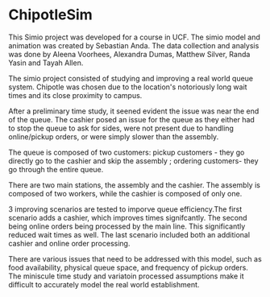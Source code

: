 # ChipotleSim

This Simio project was developed for a course in UCF.
The simio model and animation was created by Sebastian Anda.
The data collection and analysis was done by Aleena Voorhees, Alexandra Dumas, Matthew Silver, Randa Yasin and Tayah Allen.

The simio project consisted of studying and improving a real world queue system. Chipotle was chosen due to the location's notoriously long wait times and its close proximity to campus.

After a preliminary time study, it seened evident the issue was near the end of the queue. The cashier posed an issue for the queue as they either had to stop the queue to ask for sides, were not present due to handling online/pickup orders, or were simply slower than the assembly. 

The queue is composed of two customers: pickup customers - they go directly go to the cashier and skip the assembly ; ordering customers- they go through the entire queue.

There are two main stations, the assembly and the cashier. The assembly is composed of two workers, while the cashier is composed of only one.

3 improving scenarios are tested to imporve queue efficiency.The first scenario adds a cashier, which improves times signifcantly. The second being online orders being processed by the main line. This significantly reduced wait times as well. The last scenario included both an additional cashier and online order processing.

There are various issues that need to be addressed with this model, such as food availability, physical queue space, and frequency of pickup orders.
The miniscule time study and variatoin processed assumptions make it difficult to accurately model the real world establishment.
